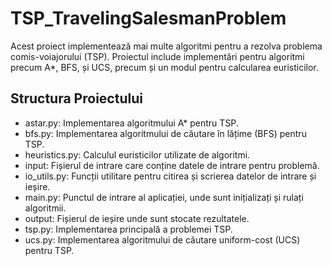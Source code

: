 # TSP_TravelingSalesmanProblem
Acest proiect implementează mai multe algoritmi pentru a rezolva problema comis-voiajorului (TSP). Proiectul include implementări pentru algoritmi precum A*, BFS, și UCS, precum și un modul pentru calcularea euristicilor.

## Structura Proiectului
* astar.py: Implementarea algoritmului A* pentru TSP.
* bfs.py: Implementarea algoritmului de căutare în lățime (BFS) pentru TSP.
* heuristics.py: Calculul euristicilor utilizate de algoritmi.
* input: Fișierul de intrare care conține datele de intrare pentru problemă.
* io_utils.py: Funcții utilitare pentru citirea și scrierea datelor de intrare și ieșire.
* main.py: Punctul de intrare al aplicației, unde sunt inițializați și rulați algoritmii.
* output: Fișierul de ieșire unde sunt stocate rezultatele.
* tsp.py: Implementarea principală a problemei TSP.
* ucs.py: Implementarea algoritmului de căutare uniform-cost (UCS) pentru TSP.
